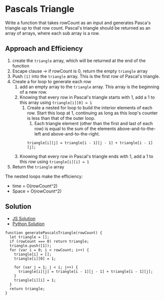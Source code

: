# Pascals Triangle
Write a function that takes rowCount as an input and generates Pasca's triangle up to that row count. Pascal's triangle should be returned as an array of arrays, where each sub array is a row.

## Approach and Efficiency
1. create the `triangle` array, which will be returned at the end of the function
1. Escape clause -> if rowCount is 0, return the empty `triangle` array
1. Push `[1]` into the `triangle` array. This is the first row of Pascal's triangle.
1. Create a for loop to generate each row
    1. add an empty array to the `triangle` array. This array is the beginning of a new row.
     1. Knowing that every row in Pascal's triangle starts with 1, add a 1 to this array using `triangle[i][0] = 1`
        1. Create a nested for loop to build the interior elements of each row. Start this loop at 1, continuing as long as this loop's counter is less than that of the outer loop.
            1. Each triangle element (other than the first and last of each row) is equal to the sum of the elements above-and-to-the-left and above-and-to-the-right.
            ```
            triangle[i][j] = triangle[i - 1][j - 1] + triangle[i - 1][j];
            ```
    1. Knowing that every row in Pascal's triangle ends with 1, add a 1 to this row using `triangle[i][i] = 1`
1. Return the `triangle` array

The nested loops make the efficiency:
- time = O(rowCount^2)
- Space = O(rowCount^2)

## Solution
- [JS Solution](./pascalsTriangle.js)
- [Python Solution]()
```
function generatePascalsTriangle(rowCount) {
  let triangle = [];
  if (rowCount === 0) return triangle;
  triangle.push([1]);
  for (var i = 0; i < rowCount; i++) {
    triangle[i] = [];
    triangle[i][0] = 1;

    for (var j = 1; j < i; j++) {
      triangle[i][j] = triangle[i - 1][j - 1] + triangle[i - 1][j];
    }
    triangle[i][i] = 1;
  }
  return triangle;
}
```

